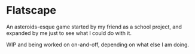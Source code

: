 Flatscape
=========

An asteroids-esque game started by my friend as a school project, and expanded by me just to see what I could do with it.

WIP and being worked on on-and-off, depending on what else I am doing.
